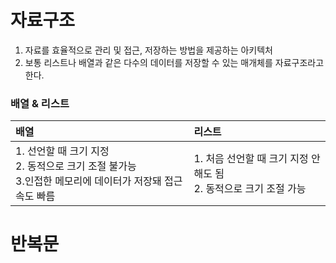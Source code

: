 # 자료구조
1. 자료를 효율적으로 관리 및 접근, 저장하는 방법을 제공하는 아키텍처
2. 보통 리스트나 배열과 같은 다수의 데이터를 저장할 수 있는 매개체를 자료구조라고 한다.


### 배열 & 리스트

|배열|리스트|
|:---|:---|
|1. 선언할 때 크기 지정 <br>2. 동적으로 크기 조절 불가능 <br>3.인접한 메모리에 데이터가 저장돼 접근 속도 빠름|1. 처음 선언할 때 크기 지정 안해도 됨 <br>2. 동적으로 크기 조절 가능|

# 반복문
